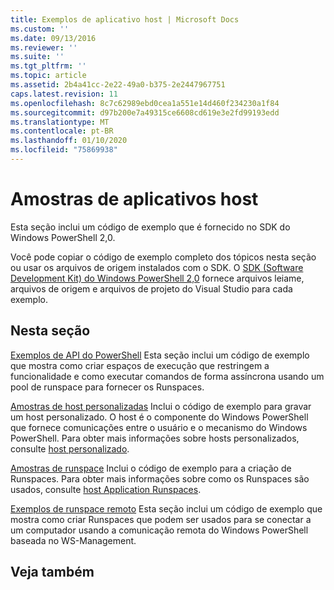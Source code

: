 ```yaml
---
title: Exemplos de aplicativo host | Microsoft Docs
ms.custom: ''
ms.date: 09/13/2016
ms.reviewer: ''
ms.suite: ''
ms.tgt_pltfrm: ''
ms.topic: article
ms.assetid: 2b4a41cc-2e22-49a0-b375-2e2447967751
caps.latest.revision: 11
ms.openlocfilehash: 8c7c62989ebd0cea1a551e14d460f234230a1f84
ms.sourcegitcommit: d97b200e7a49315ce6608cd619e3e2fd99193edd
ms.translationtype: MT
ms.contentlocale: pt-BR
ms.lasthandoff: 01/10/2020
ms.locfileid: "75869938"
---
```

# <a name="host-application-samples"></a>Amostras de aplicativos host

Esta seção inclui um código de exemplo que é fornecido no SDK do Windows PowerShell 2,0.

 Você pode copiar o código de exemplo completo dos tópicos nesta seção ou usar os arquivos de origem instalados com o SDK. O [SDK (Software Development Kit) do Windows PowerShell 2,0](https://www.microsoft.com/download/details.aspx?id=2560) fornece arquivos leiame, arquivos de origem e arquivos de projeto do Visual Studio para cada exemplo.

## <a name="in-this-section"></a>Nesta seção

 [Exemplos de API do PowerShell](./windows-powershell-api-samples.md) Esta seção inclui um código de exemplo que mostra como criar espaços de execução que restringem a funcionalidade e como executar comandos de forma assíncrona usando um pool de runspace para fornecer os Runspaces.

 [Amostras de host personalizadas](./custom-host-samples.md) Inclui o código de exemplo para gravar um host personalizado. O host é o componente do Windows PowerShell que fornece comunicações entre o usuário e o mecanismo do Windows PowerShell. Para obter mais informações sobre hosts personalizados, consulte [host personalizado](./writing-a-windows-powershell-host-application.md).

 [Amostras de runspace](./runspace-samples.md) Inclui o código de exemplo para a criação de Runspaces. Para obter mais informações sobre como os Runspaces são usados, consulte [host Application Runspaces](creating-runspaces.md).

 [Exemplos de runspace remoto](./remote-runspace-samples.md) Esta seção inclui um código de exemplo que mostra como criar Runspaces que podem ser usados para se conectar a um computador usando a comunicação remota do Windows PowerShell baseada no WS-Management.

## <a name="see-also"></a>Veja também
